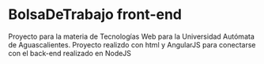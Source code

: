 # BolsaDeTrabajo front-end
Proyecto para la materia de Tecnologías Web para la Universidad Autómata de Aguascalientes. 
Proyecto realizdo con html y AngularJS para conectarse con el back-end realizado en NodeJS
